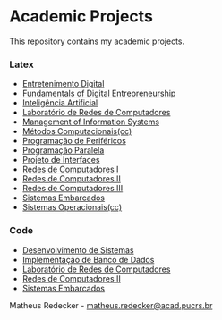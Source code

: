 # Academic Projects

This repository contains my academic projects.

### Latex

- [Entretenimento Digital](latex/entretenimento) 
- [Fundamentals of Digital Entrepreneurship](latex/entrep)
- [Inteligência Artificial](latex/ai)
- [Laboratório de Redes de Computadores](latex/labredes)
- [Management of Information Systems](latex/msi)
- [Métodos Computacionais(cc)](latex/metodos)
- [Programação de Periféricos](latex/perifericos)
- [Programação Paralela](latex/paralela)
- [Projeto de Interfaces](latex/interface) 
- [Redes de Computadores I](latex/redesI)
- [Redes de Computadores II](latex/redesII)
- [Redes de Computadores III](latex/redesIII)
- [Sistemas Embarcados](latex/embarcados)
- [Sistemas Operacionais(cc)](latex/sisop)

### Code
- [Desenvolvimento de Sistemas](https://github.com/PUCRSOpenSource/taciturn-duck)
- [Implementação de Banco de Dados](code/banco)
- [Laboratório de Redes de Computadores](code/labredes)
- [Redes de Computadores II](code/redesII)
- [Sistemas Embarcados](https://github.com/Redecker/hellfireos)

Matheus Redecker - matheus.redecker@acad.pucrs.br
